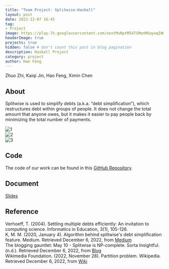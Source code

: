 ```yaml
---
title: "Team Project: Splitwise-Haskell"
layout: post
date: 2022-12-07 16:45
tag: 
- Project
image: https://play-lh.googleusercontent.com/xextMuNptM547SMenMUaywqIWmvqekf-9urJfXF2N45r-lYH0an-bjgFO9IYzqgSkOTU
headerImage: true
projects: true
hidden: false # don't count this post in blog pagination
description: Haskell Project
category: project
author: Hao Feng
---
```


Zhuo Zhi, Kaiqi Jin, Hao Feng, Ximin Chen

## About

Splitwise is used to simplify debts (a.k.a. “debt simplification”), which restructures debt within groups of people. It does not change the total amount that anyone owes, but it makes it easier to pay people back by minimizing the total number of payments.

![1]({{site.url}}/assets/images/haskell/SplitWise-intro.png)  
![2]({{site.url}}/assets/images/haskell/Splitwise-Algorithm.png)  
![3]({{site.url}}/assets/images/haskell/Splitewise-screenshot.png)  

## Code

The code of our work can be found in this [GitHub Repository](https://github.com/zhuo-zhi/Splitwise-Haskell).

## Document

[Slides](https://github.com/zhuo-zhi/Splitwise-Haskell/blob/master/CSE230%20Splitwise.pptx)  

## Reference

Verhoeff, T. (2004). Settling multiple debts efficiently: An invitation to computing science. Informatics in Education, 3(1), 105-126.  
K, M. M. (2020, January 4). Algorithm behind splitwise's debt simplification feature. Medium. Retrieved December 6, 2022, from [Medium](https://medium.com/@mithunmk93/algorithm-behind-splitwises-debt-simplification-feature-8ac485e97688)  
The blogging gauntlet: May 10 - Splitwise is NP-complete. Sorta Insightful. (n.d.). Retrieved December 6, 2022, from [Blog](https://www.alexirpan.com/2016/05/10/may-10.html)  
Wikimedia Foundation. (2022, November 28). Partition problem. Wikipedia. Retrieved December 6, 2022, from [Wiki](https://en.wikipedia.org/wiki/Partition_problem)

